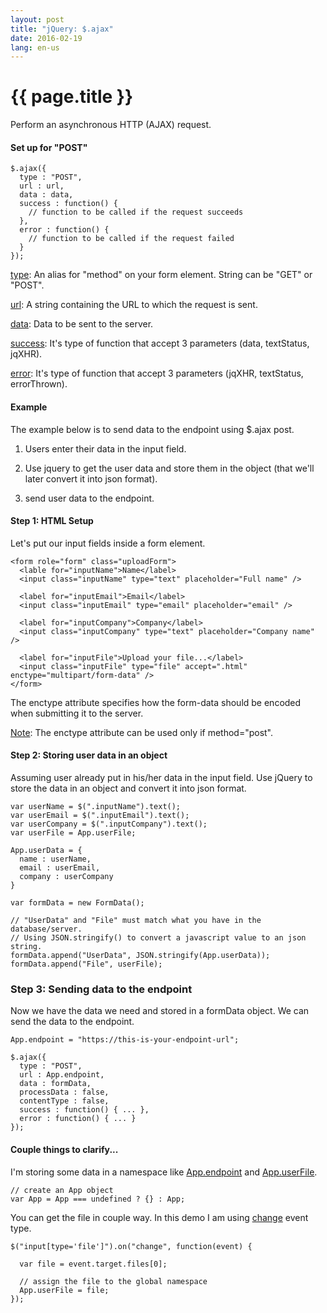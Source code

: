 ```yaml
---
layout: post
title: "jQuery: $.ajax"
date: 2016-02-19
lang: en-us
---
```


# {{ page.title }}

Perform an asynchronous HTTP (AJAX) request.

#### Set up for "POST" ####

	$.ajax({
	  type : "POST",
	  url : url,
	  data : data,
	  success : function() {
	    // function to be called if the request succeeds
	  },
	  error : function() {
	    // function to be called if the request failed
	  }
	});

<u>type</u>: An alias for "method" on your form element. String can be "GET" or "POST".

<u>url</u>: A string containing the URL to which the request is sent.

<u>data</u>: Data to be sent to the server. 

<u>success</u>: It's type of function that accept 3 parameters (data, textStatus, jqXHR).

<u>error</u>: It's type of function that accept 3 parameters (jqXHR, textStatus, errorThrown).

#### Example ####

The example below is to send data to the endpoint using $.ajax post.

1. Users enter their data in the input field.

2. Use jquery to get the user data and store them in the object (that we'll later convert it into json format).

3. send user data to the endpoint.

#### Step 1: HTML Setup ####

Let's put our input fields inside a form element.

	<form role="form" class="uploadForm">
	  <lable for="inputName">Name</label>
	  <input class="inputName" type="text" placeholder="Full name" />

	  <label for="inputEmail">Email</label>
	  <input class="inputEmail" type="email" placeholder="email" />

	  <label for="inputCompany">Company</label>
	  <input class="inputCompany" type="text" placeholder="Company name" />

	  <label for="inputFile">Upload your file...</label>
	  <input class="inputFile" type="file" accept=".html" enctype="multipart/form-data" />
	</form>

The enctype attribute specifies how the form-data should be encoded when submitting it to the server.

<u>Note</u>: The enctype attribute can be used only if method="post".

#### Step 2: Storing user data in an object ####

Assuming user already put in his/her data in the input field. Use jQuery to store the data in an object and convert it into json format. 

	var userName = $(".inputName").text();
	var userEmail = $(".inputEmail").text();
	var userCompany = $(".inputCompany").text();
	var userFile = App.userFile;

	App.userData = {
	  name : userName,
	  email : userEmail,
	  company : userCompany
	}

	var formData = new FormData();

	// "UserData" and "File" must match what you have in the database/server. 
	// Using JSON.stringify() to convert a javascript value to an json string.
	formData.append("UserData", JSON.stringify(App.userData));
	formData.append("File", userFile);

### Step 3: Sending data to the endpoint ####

Now we have the data we need and stored in a formData object. We can send the data to the endpoint.

	App.endpoint = "https://this-is-your-endpoint-url";

	$.ajax({
	  type : "POST",
	  url : App.endpoint,
	  data : formData,
	  processData : false,
	  contentType : false,
	  success : function() { ... },
	  error : function() { ... }
	});

#### Couple things to clarify... ####

I'm storing some data in a namespace like <u>App.endpoint</u> and <u>App.userFile</u>. 

	// create an App object
	var App = App === undefined ? {} : App;

You can get the file in couple way. In this demo I am using <u>change</u> event type.

	$("input[type='file']").on("change", function(event) {
	  
	  var file = event.target.files[0];

	  // assign the file to the global namespace
	  App.userFile = file;
	});


